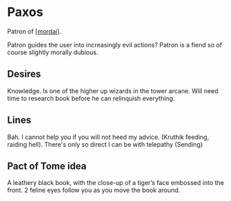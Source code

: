 # Paxos
Patron of [[mordai]].

Patron guides the user into increasingly evil actions?
Patron is a fiend so of course slightly morally dubious.

## Desires
Knowledge. Is one of the higher up wizards in the tower arcane.
Will need time to research book before he can relinquish everything.

## Lines
Bah. I cannot help you if you will not heed my advice. (Kruthik feeding, raiding hell).
There's only so direct I can be with telepathy (Sending)

## Pact of Tome idea
A leathery black book, with the close-up of a tiger’s face embossed into the front.
2 feline eyes follow you as you move the book around.

[//begin]: # "Autogenerated link references for markdown compatibility"
[mordai]: ../pcs/mordai "Mordai"
[//end]: # "Autogenerated link references"